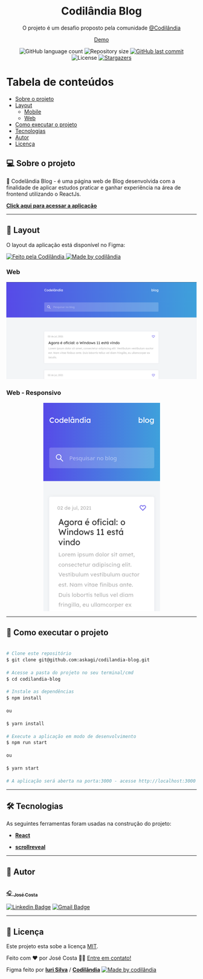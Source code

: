 <h1 align="center">Codilândia Blog</h1>
<p align="center">O projeto é um desafio proposto pela comunidade <a href="https://discord.gg/wNCWTVuxyz">@Codilândia</a>
</p>
<P align='center'>
<a href="https://codilandia-blog.herokuapp.com/">Demo</a>
</p>

<p align="center">
  <img alt="GitHub language count" src="https://img.shields.io/github/languages/count/askagi/codilandia-blog?color=%2304D361">

  <img alt="Repository size" src="https://img.shields.io/github/repo-size/askagi/codilandia-blog">
  <a href="https://github.com/askagi/codilandia-blog/commits/master">
    <img alt="GitHub last commit" src="https://img.shields.io/github/last-commit/askagi/codilandia-blog">
  </a>

   <img alt="License" src="https://img.shields.io/badge/license-MIT-brightgreen">
   <a href="https://github.com/askagi/codilandia-blog">
    <img alt="Stargazers" src="https://img.shields.io/github/stars/askagi/codilandia-blog?style=social">
  </a>
</p>

Tabela de conteúdos
=================
<!--ts-->
* [Sobre o projeto](#-sobre-o-projeto)
* [Layout](#-layout)
  * [Mobile](#mobile)
  * [Web](#web)
* [Como executar o projeto](#-como-executar-o-projeto)
* [Tecnologias](#-tecnologias)
* [Autor](#-autor)
* [Licença](#user-content--licença)
<!--te-->

## 💻 Sobre o projeto

📘️ Codelândia Blog - é uma página web de Blog desenvolvida com a finalidade de aplicar estudos praticar e ganhar experiência na área de frontend utilizando o ReactJs.

**[Click aqui para acessar a aplicação](https://codilandia-blog.herokuapp.com/)**

---

## 🎨 Layout

O layout da aplicação está disponível no Figma:
<p>
    <a href="https://discord.gg/wNCWTVuxyz">
    <img alt="Feito pela Codilândia" src="https://img.shields.io/badge/feito%20por-Codilândia-%237519C1">
  </a>
<a href="https://www.figma.com/file/Yb9IBH56g7T1hdIyZ3BMNO/Desafios---Codel%C3%A2ndia?node-id=39340%3A690">
  <img alt="Made by codilândia" src="https://img.shields.io/badge/Acessar%20Layout%20-Figma-%2304D361">
</a>
</p>

### Web

<p align="">
  <img alt="CodilandiaBlog" title="#CodilandiaBlog" src="./src/assets/screenShots/screenShot-web.png" width="">
</p>

### Web - Responsivo

<p align="center" style="display: flex; align-items: flex-start; justify-content: center;">
  
 <img alt="CodilandiaBlog" title="#CodilandiaBlog" src="./src/assets/screenShots/screenShot-responsive.png" width="">
</p>

---

## 🚀 Como executar o projeto

```bash

# Clone este repositório
$ git clone git@github.com:askagi/codilandia-blog.git

# Acesse a pasta do projeto no seu terminal/cmd
$ cd codilandia-blog

# Instale as dependências
$ npm install

ou

$ yarn install

# Execute a aplicação em modo de desenvolvimento
$ npm run start

ou

$ yarn start

# A aplicação será aberta na porta:3000 - acesse http://localhost:3000

```

---

## 🛠 Tecnologias

As seguintes ferramentas foram usadas na construção do projeto:

* **[React](https://reactjs.org/)**

* **[scrollreveal](https://scrollrevealjs.org/)**

---

## 🦸 Autor

<a href="https://github.com/askagi">
 <img style="border-radius: 50%;" src="https://avatars.githubusercontent.com/u/58970300?v=4" width="100px;" alt=""/>
 <br />🎧
 <sub><b>José Costa</b></sub></a> <a href="https://www.linkedin.com/in/josecostasantosjr/" title="Linkedin"></a>
 <br />

[![Linkedin Badge](https://img.shields.io/badge/-José_Costa-blue?style=flat-square&logo=Linkedin&logoColor=white&link=https://www.linkedin.com/in/josecostasantosjr/)](https://www.linkedin.com/in/josecostasantosjr/)
[![Gmail Badge](https://img.shields.io/badge/-josecostasantos.jr@gmail.com-c14438?style=flat-square&logo=Gmail&logoColor=white&link=mailto:josecostasantos.jr@gmail.com)](mailto:josecostasantos.js@gmail.com)

---

## 📝 Licença

Este projeto esta sobe a licença [MIT](./LICENSE).

Feito com ❤️ por José Costa 👋🏽 [Entre em contato!](https://www.linkedin.com/in/josecostasantosjr/)

Figma feito por **[Iuri Silva](https://iuricode.com/)** / **[Codilândia](https://iuricode.com/)**
<a href="https://www.figma.com/file/Yb9IBH56g7T1hdIyZ3BMNO/Desafios---Codel%C3%A2ndia?node-id=39340%3A690">
  <img alt="Made by codilândia" src="https://img.shields.io/badge/Acessar%20Layout%20-Figma-%2304D361">
</a>
